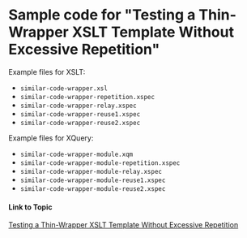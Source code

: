 # Sample code for "Testing a Thin-Wrapper XSLT Template Without Excessive Repetition"

Example files for XSLT:

* `similar-code-wrapper.xsl`
* `similar-code-wrapper-repetition.xspec`
* `similar-code-wrapper-relay.xspec`
* `similar-code-wrapper-reuse1.xspec`
* `similar-code-wrapper-reuse2.xspec`

Example files for XQuery:

* `similar-code-wrapper-module.xqm`
* `similar-code-wrapper-module-repetition.xspec`
* `similar-code-wrapper-module-relay.xspec`
* `similar-code-wrapper-module-reuse1.xspec`
* `similar-code-wrapper-module-reuse2.xspec`


#### Link to Topic
[Testing a Thin-Wrapper XSLT Template Without Excessive Repetition](https://medium.com/@xspectacles/testing-a-thin-wrapper-xslt-template-without-excessive-repetition-e41d70ecaf19)
